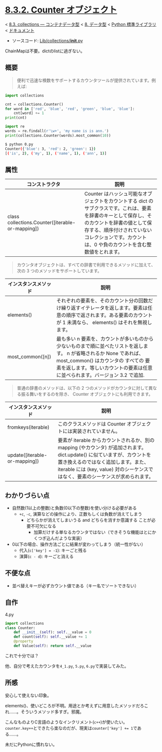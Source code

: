 # [8.3.2. Counter オブジェクト](https://docs.python.jp/3/library/collections.html#counter-objects)

< [8.3. collections — コンテナデータ型](https://docs.python.jp/3/library/collections.html#module-collections) < [8. データ型](https://docs.python.jp/3/library/datatypes.html) < [Python 標準ライブラリ](https://docs.python.jp/3/library/index.html#the-python-standard-library) < [ドキュメント](https://docs.python.jp/3/index.html)

* ソースコード: [Lib/collections/__init__.py](https://github.com/python/cpython/tree/3.6/Lib/collections/__init__.py)

ChainMapは不要。dictのlistに過ぎない。

## 概要

> 便利で迅速な検数をサポートするカウンタツールが提供されています。例えば:

```python
import collections

cnt = collections.Counter()
for word in ['red', 'blue', 'red', 'green', 'blue', 'blue']:
    cnt[word] += 1
print(cnt)

import re
words = re.findall(r'\w+', 'my name is is ann.')
print(collections.Counter(words).most_common(10))
```
```sh
$ python 0.py 
Counter({'blue': 3, 'red': 2, 'green': 1})
[('is', 2), ('my', 1), ('name', 1), ('ann', 1)]
```

## 属性

コンストラクタ|説明
--------------|----
class collections.Counter([iterable-or-mapping])|Counter はハッシュ可能なオブジェクトをカウントする dict のサブクラスです。これは、要素を辞書のキーとして保存し、そのカウントを辞書の値として保存する、順序付けされていないコレクションです。カウントは、0 や負のカウントを含む整数値をとれます。

> カウンタオブジェクトは、すべての辞書で利用できるメソッドに加えて、次の 3 つのメソッドをサポートしています。

インスタンスメソッド|説明
--------------------|----
elements()|それぞれの要素を、そのカウント分の回数だけ繰り返すイテレータを返します。要素は任意の順序で返されます。ある要素のカウントが 1 未満なら、 elements() はそれを無視します。
most_common([n])|最も多い n 要素を、カウントが多いものから少ないものまで順に並べたリストを返します。 n が省略されるか None であれば、 most_common() はカウンタの すべての 要素を返します。等しいカウントの要素は任意に並べられます。バージョン 3.2 で追加.

> 普通の辞書のメソッドは、以下の 2 つのメソッドがカウンタに対して異なる振る舞いをするのを除き、 Counter オブジェクトにも利用できます。

インスタンスメソッド|説明
--------------------|----
fromkeys(iterable)|このクラスメソッドは Counter オブジェクトには実装されていません。
update([iterable-or-mapping])|要素が iterable からカウントされるか、別の mapping (やカウンタ) が追加されます。 dict.update() に似ていますが、カウントを置き換えるのではなく追加します。また、 iterable には (key, value) 対のシーケンスではなく、要素のシーケンスが求められます。

## わかりづらい点

* 自然数(1以上の整数)と負数(0以下の整数)を使い分ける必要がある
    * `+c`, `-c`, 演算などの操作により、正数もしくは負数が消えてしまう
        * どちらかが消えてしまいうる and どちらを消すか意識する ことが必要不可欠になる
            * 加算だけする単なるカウンタではない（できそうな機能はとにかくつぎ込んだような実装）
* 0以下の場合、操作方法ごとに結果が変わってしまう（統一性がない）
    * 代入(`c['key'] = -1`): キーごと残る
    * 演算(`c - d`): キーごと消える

## 不便な点

* 並べ替えキーが必ずカウント値である（キー名でソートできない）

## 自作

4.py
```python
import collections
class Counter:
    def __init__(self): self.__value = 0
    def count(self): self.__value += 1
    @property
    def Value(self): return self.__value
```

これで十分では？

他、自分で考えたカウンタを`4_1.py`, `5.py`, `6.py`で実装してみた。

## 所感

安心して使えない印象。

elements()、使いどころが不明。用途とか考えずに用意したメソッドだろこれ……。そういうメソッド多すぎ。邪魔。

こんなものよりC言語のようなインクリメント(`c++`)が使いたい。`counter.key++`とできたら楽なのだが、現実は`counter['key'] += 1`である……。

未だにPythonに慣れない。

